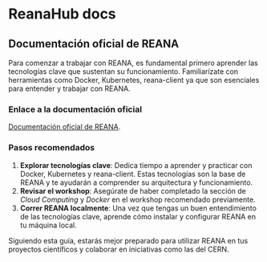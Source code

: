 # ReanaHub docs

## Documentación oficial de REANA  

Para comenzar a trabajar con REANA, es fundamental primero aprender las tecnologías clave que sustentan su funcionamiento. Familiarízate con herramientas como Docker, Kubernetes, reana-client ya que son esenciales para entender y trabajar con REANA.  

### Enlace a la documentación oficial  

[Documentación oficial de REANA](https://hsf-training.github.io/hsf-training-reana-webpage/).  

### Pasos recomendados  

1. **Explorar tecnologías clave**: Dedica tiempo a aprender y practicar con Docker, Kubernetes y reana-client. Estas tecnologías son la base de REANA y te ayudarán a comprender su arquitectura y funcionamiento.  
2. **Revisar el workshop**: Asegúrate de haber completado la sección de *Cloud Computing* y *Docker* en el workshop recomendado previamente.  
3. **Correr REANA localmente**: Una vez que tengas un buen entendimiento de las tecnologías clave, aprende cómo instalar y configurar REANA en tu máquina local.  

Siguiendo esta guía, estarás mejor preparado para utilizar REANA en tus proyectos científicos y colaborar en iniciativas como las del CERN.  
